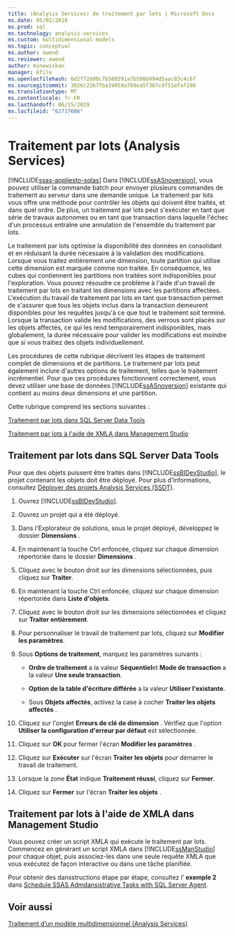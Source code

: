 ```yaml
---
title: (Analysis Services) de traitement par lots | Microsoft Docs
ms.date: 05/02/2018
ms.prod: sql
ms.technology: analysis-services
ms.custom: multidimensional-models
ms.topic: conceptual
ms.author: owend
ms.reviewer: owend
author: minewiskan
manager: kfile
ms.openlocfilehash: 6d2f72dd0c7b380391a7b500d494d5aac83c4c6f
ms.sourcegitcommit: 3026c22b7fba19059a769ea5f367c4f51efaf286
ms.translationtype: MT
ms.contentlocale: fr-FR
ms.lasthandoff: 06/15/2019
ms.locfileid: "62717686"
---
```

# <a name="batch-processing-analysis-services"></a>Traitement par lots (Analysis Services)
[!INCLUDE[ssas-appliesto-sqlas](../../includes/ssas-appliesto-sqlas.md)]
  Dans [!INCLUDE[ssASnoversion](../../includes/ssasnoversion-md.md)], vous pouvez utiliser la commande batch pour envoyer plusieurs commandes de traitement au serveur dans une demande unique. Le traitement par lots vous offre une méthode pour contrôler les objets qui doivent être traités, et dans quel ordre. De plus, un traitement par lots peut s'exécuter en tant que série de travaux autonomes ou en tant que transaction dans laquelle l'échec d'un processus entraîne une annulation de l'ensemble du traitement par lots.  
  
 Le traitement par lots optimise la disponibilité des données en consolidant et en réduisant la durée nécessaire à la validation des modifications. Lorsque vous traitez entièrement une dimension, toute partition qui utilise cette dimension est marquée comme non traitée. En conséquence, les cubes qui contiennent les partitions non traitées sont indisponibles pour l'exploration. Vous pouvez résoudre ce problème à l'aide d'un travail de traitement par lots en traitant les dimensions avec les partitions affectées. L'exécution du travail de traitement par lots en tant que transaction permet de s'assurer que tous les objets inclus dans la transaction demeurent disponibles pour les requêtes jusqu'à ce que tout le traitement soit terminé. Lorsque la transaction valide les modifications, des verrous sont placés sur les objets affectés, ce qui les rend temporairement indisponibles, mais globalement, la durée nécessaire pour valider les modifications est moindre que si vous traitiez des objets individuellement.  
  
 Les procédures de cette rubrique décrivent les étapes de traitement complet de dimensions et de partitions. Le traitement par lots peut également inclure d'autres options de traitement, telles que le traitement incrémentiel. Pour que ces procédures fonctionnent correctement, vous devez utiliser une base de données [!INCLUDE[ssASnoversion](../../includes/ssasnoversion-md.md)] existante qui contient au moins deux dimensions et une partition.  
  
 Cette rubrique comprend les sections suivantes :  
  
 [Traitement par lots dans SQL Server Data Tools](#bkmk_ssdt)  
  
 [Traitement par lots à l'aide de XMLA dans Management Studio](#bkmk_xmla)  
  
##  <a name="bkmk_ssdt"></a> Traitement par lots dans SQL Server Data Tools  
 Pour que des objets puissent être traités dans [!INCLUDE[ssBIDevStudio](../../includes/ssbidevstudio-md.md)], le projet contenant les objets doit être déployé. Pour plus d’informations, consultez [Déployer des projets Analysis Services &#40;SSDT&#41;](../../analysis-services/multidimensional-models/deploy-analysis-services-projects-ssdt.md).  
  
1.  Ouvrez [!INCLUDE[ssBIDevStudio](../../includes/ssbidevstudio-md.md)].  
  
2.  Ouvrez un projet qui a été déployé.  
  
3.  Dans l'Explorateur de solutions, sous le projet déployé, développez le dossier **Dimensions** .  
  
4.  En maintenant la touche Ctrl enfoncée, cliquez sur chaque dimension répertoriée dans le dossier **Dimensions** .  
  
5.  Cliquez avec le bouton droit sur les dimensions sélectionnées, puis cliquez sur **Traiter**.  
  
6.  En maintenant la touche Ctrl enfoncée, cliquez sur chaque dimension répertoriée dans **Liste d'objets**.  
  
7.  Cliquez avec le bouton droit sur les dimensions sélectionnées et cliquez sur **Traiter entièrement**.  
  
8.  Pour personnaliser le travail de traitement par lots, cliquez sur **Modifier les paramètres**.  
  
9. Sous **Options de traitement**, marquez les paramètres suivants :  
  
    -   **Ordre de traitement** a la valeur **Séquentiel**et **Mode de transaction** a la valeur **Une seule transaction**.  
  
    -   **Option de la table d'écriture différée** a la valeur **Utiliser l'existante**.  
  
    -   Sous **Objets affectés**, activez la case à cocher **Traiter les objets affectés** .  
  
10. Cliquez sur l'onglet **Erreurs de clé de dimension** . Vérifiez que l'option **Utiliser la configuration d'erreur par défaut** est sélectionnée.  
  
11. Cliquez sur **OK** pour fermer l'écran **Modifier les paramètres** .  
  
12. Cliquez sur **Exécuter** sur l'écran **Traiter les objets** pour démarrer le travail de traitement.  
  
13. Lorsque la zone **État** indique **Traitement réussi**, cliquez sur **Fermer**.  
  
14. Cliquez sur **Fermer** sur l'écran **Traiter les objets** .  
  
##  <a name="bkmk_xmla"></a> Traitement par lots à l'aide de XMLA dans Management Studio  
 Vous pouvez créer un script XMLA qui exécute le traitement par lots. Commencez en générant un script XMLA dans [!INCLUDE[ssManStudio](../../includes/ssmanstudio-md.md)] pour chaque objet, puis associez-les dans une seule requête XMLA que vous exécutez de façon interactive ou dans une tâche planifiée.  
  
 Pour obtenir des dansstructions étape par étape, consultez l’ **exemple 2** dans [Schedule SSAS Admdansistrative Tasks with SQL Server Agent](../../analysis-services/instances/schedule-ssas-administrative-tasks-with-sql-server-agent.md).  
  
## <a name="see-also"></a>Voir aussi  
 [Traitement d’un modèle multidimensionnel &#40;Analysis Services&#41;](../../analysis-services/multidimensional-models/processing-a-multidimensional-model-analysis-services.md)  
  
  
